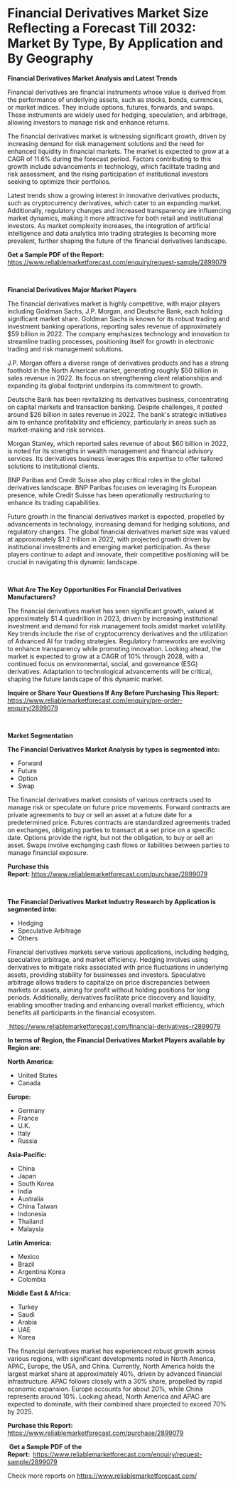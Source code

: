 <p><h1>Financial Derivatives Market Size Reflecting a Forecast Till 2032: Market By Type, By Application and By Geography</h1></p><p><strong>Financial Derivatives Market Analysis and Latest Trends</strong></p>
<p><p>Financial derivatives are financial instruments whose value is derived from the performance of underlying assets, such as stocks, bonds, currencies, or market indices. They include options, futures, forwards, and swaps. These instruments are widely used for hedging, speculation, and arbitrage, allowing investors to manage risk and enhance returns.</p><p>The financial derivatives market is witnessing significant growth, driven by increasing demand for risk management solutions and the need for enhanced liquidity in financial markets. The market is expected to grow at a CAGR of 11.6% during the forecast period. Factors contributing to this growth include advancements in technology, which facilitate trading and risk assessment, and the rising participation of institutional investors seeking to optimize their portfolios.</p><p>Latest trends show a growing interest in innovative derivatives products, such as cryptocurrency derivatives, which cater to an expanding market. Additionally, regulatory changes and increased transparency are influencing market dynamics, making it more attractive for both retail and institutional investors. As market complexity increases, the integration of artificial intelligence and data analytics into trading strategies is becoming more prevalent, further shaping the future of the financial derivatives landscape.</p></p>
<p><strong>Get a Sample PDF of the Report:&nbsp;</strong> <a href="https://www.reliablemarketforecast.com/enquiry/request-sample/2899079?utm_campaign=2458&utm_medium=2&utm_source=Github&utm_content=ia&utm_term=15032025&utm_id=financial-derivatives">https://www.reliablemarketforecast.com/enquiry/request-sample/2899079</a></p>
<p>&nbsp;</p>
<p><strong>Financial Derivatives Major Market Players</strong></p>
<p><p>The financial derivatives market is highly competitive, with major players including Goldman Sachs, J.P. Morgan, and Deutsche Bank, each holding significant market share. Goldman Sachs is known for its robust trading and investment banking operations, reporting sales revenue of approximately $59 billion in 2022. The company emphasizes technology and innovation to streamline trading processes, positioning itself for growth in electronic trading and risk management solutions.</p><p>J.P. Morgan offers a diverse range of derivatives products and has a strong foothold in the North American market, generating roughly $50 billion in sales revenue in 2022. Its focus on strengthening client relationships and expanding its global footprint underpins its commitment to growth.</p><p>Deutsche Bank has been revitalizing its derivatives business, concentrating on capital markets and transaction banking. Despite challenges, it posted around $26 billion in sales revenue in 2022. The bank's strategic initiatives aim to enhance profitability and efficiency, particularly in areas such as market-making and risk services.</p><p>Morgan Stanley, which reported sales revenue of about $60 billion in 2022, is noted for its strengths in wealth management and financial advisory services. Its derivatives business leverages this expertise to offer tailored solutions to institutional clients.</p><p>BNP Paribas and Credit Suisse also play critical roles in the global derivatives landscape. BNP Paribas focuses on leveraging its European presence, while Credit Suisse has been operationally restructuring to enhance its trading capabilities.</p><p>Future growth in the financial derivatives market is expected, propelled by advancements in technology, increasing demand for hedging solutions, and regulatory changes. The global financial derivatives market size was valued at approximately $1.2 trillion in 2022, with projected growth driven by institutional investments and emerging market participation. As these players continue to adapt and innovate, their competitive positioning will be crucial in navigating this dynamic landscape.</p></p>
<p>&nbsp;</p>
<p><strong>What Are The Key Opportunities For Financial Derivatives Manufacturers?</strong></p>
<p><p>The financial derivatives market has seen significant growth, valued at approximately $1.4 quadrillion in 2023, driven by increasing institutional investment and demand for risk management tools amidst market volatility. Key trends include the rise of cryptocurrency derivatives and the utilization of Advanced AI for trading strategies. Regulatory frameworks are evolving to enhance transparency while promoting innovation. Looking ahead, the market is expected to grow at a CAGR of 10% through 2028, with a continued focus on environmental, social, and governance (ESG) derivatives. Adaptation to technological advancements will be critical, shaping the future landscape of this dynamic market.</p></p>
<p><strong>Inquire or Share Your Questions If Any Before Purchasing This Report:</strong> <a href="https://www.reliablemarketforecast.com/enquiry/pre-order-enquiry/2899079?utm_campaign=2458&utm_medium=2&utm_source=Github&utm_content=ia&utm_term=15032025&utm_id=financial-derivatives">https://www.reliablemarketforecast.com/enquiry/pre-order-enquiry/2899079</a></p>
<p>&nbsp;</p>
<p><strong>Market Segmentation</strong></p>
<p><strong>The Financial Derivatives Market Analysis by types is segmented into:</strong></p>
<p><ul><li>Forward</li><li>Future</li><li>Option</li><li>Swap</li></ul></p>
<p><p>The financial derivatives market consists of various contracts used to manage risk or speculate on future price movements. Forward contracts are private agreements to buy or sell an asset at a future date for a predetermined price. Futures contracts are standardized agreements traded on exchanges, obligating parties to transact at a set price on a specific date. Options provide the right, but not the obligation, to buy or sell an asset. Swaps involve exchanging cash flows or liabilities between parties to manage financial exposure.</p></p>
<p><strong>Purchase this Report:&nbsp;</strong><a href="https://www.reliablemarketforecast.com/purchase/2899079?utm_campaign=2458&utm_medium=2&utm_source=Github&utm_content=ia&utm_term=15032025&utm_id=financial-derivatives">https://www.reliablemarketforecast.com/purchase/2899079</a></p>
<p>&nbsp;</p>
<p><strong>The Financial Derivatives Market Industry Research by Application is segmented into:</strong></p>
<p><ul><li>Hedging</li><li>Speculative Arbitrage</li><li>Others</li></ul></p>
<p><p>Financial derivatives markets serve various applications, including hedging, speculative arbitrage, and market efficiency. Hedging involves using derivatives to mitigate risks associated with price fluctuations in underlying assets, providing stability for businesses and investors. Speculative arbitrage allows traders to capitalize on price discrepancies between markets or assets, aiming for profit without holding positions for long periods. Additionally, derivatives facilitate price discovery and liquidity, enabling smoother trading and enhancing overall market efficiency, which benefits all participants in the financial ecosystem.</p></p>
<p><a href="https://www.reliablemarketforecast.com/financial-derivatives-r2899079?utm_campaign=2458&utm_medium=2&utm_source=Github&utm_content=ia&utm_term=15032025&utm_id=financial-derivatives">&nbsp;https://www.reliablemarketforecast.com/financial-derivatives-r2899079</a></p>
<p><strong>In terms of Region, the Financial Derivatives Market Players available by Region are:</strong></p>
<p>
    <p> <strong> North America: </strong>
        <ul>
            <li>United States</li>
            <li>Canada</li>
        </ul>
        </p> 
    <p> <strong> Europe: </strong>
        <ul>
            <li>Germany</li>
            <li>France</li>
            <li>U.K.</li>
            <li>Italy</li>
            <li>Russia</li>
        </ul>
        </p> 
    <p> <strong> Asia-Pacific: </strong>
        <ul>
            <li>China</li>
            <li>Japan</li>
            <li>South Korea</li>
            <li>India</li>
            <li>Australia</li>
            <li>China Taiwan</li>
            <li>Indonesia</li>
            <li>Thailand</li>
            <li>Malaysia</li>
        </ul>
        </p> 
    <p> <strong> Latin America: </strong>
        <ul>
            <li>Mexico</li>
            <li>Brazil</li>
            <li>Argentina Korea</li>
            <li>Colombia</li>
        </ul>
        </p> 
    <p> <strong> Middle East & Africa: </strong>
        <ul>
            <li>Turkey</li>
            <li>Saudi</li>
            <li>Arabia</li>
            <li>UAE</li>
            <li>Korea</li>
        </ul>
    </p>
    </p>
<p><p>The financial derivatives market has experienced robust growth across various regions, with significant developments noted in North America, APAC, Europe, the USA, and China. Currently, North America holds the largest market share at approximately 40%, driven by advanced financial infrastructure. APAC follows closely with a 30% share, propelled by rapid economic expansion. Europe accounts for about 20%, while China represents around 10%. Looking ahead, North America and APAC are expected to dominate, with their combined share projected to exceed 70% by 2025.</p></p>
<p><strong>Purchase this Report: </strong><a href="https://www.reliablemarketforecast.com/purchase/2899079?utm_campaign=2458&utm_medium=2&utm_source=Github&utm_content=ia&utm_term=15032025&utm_id=financial-derivatives">https://www.reliablemarketforecast.com/purchase/2899079</a></p>
<p>&nbsp;<strong>Get a Sample PDF of the Report:&nbsp;&nbsp;</strong><a href="https://www.reliablemarketforecast.com/enquiry/request-sample/2899079?utm_campaign=2458&utm_medium=2&utm_source=Github&utm_content=ia&utm_term=15032025&utm_id=financial-derivatives">https://www.reliablemarketforecast.com/enquiry/request-sample/2899079</a></p>
<p><strong></strong></p>
<p>Check more reports on <a href="https://www.reliablemarketforecast.com/?utm_campaign=2458&utm_medium=2&utm_source=Github&utm_content=ia&utm_term=15032025&utm_id=financial-derivatives">https://www.reliablemarketforecast.com/</a></p>